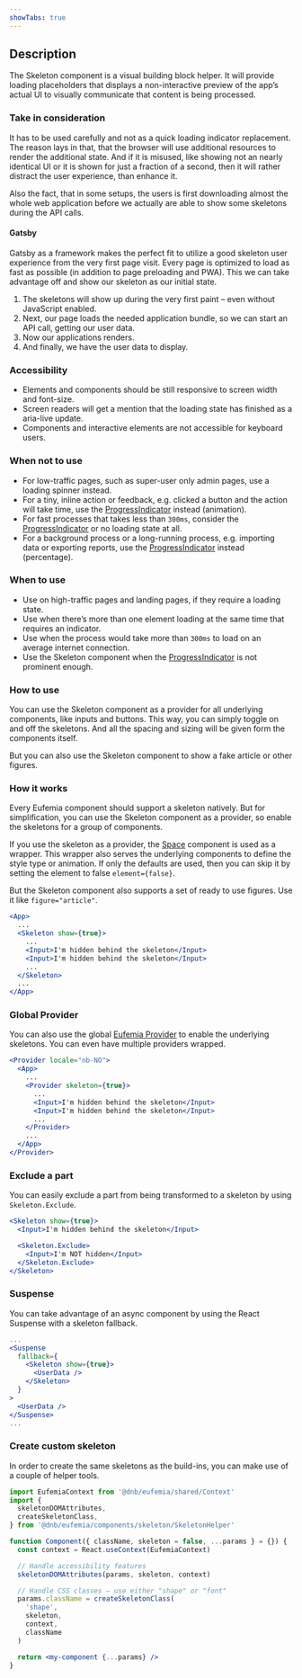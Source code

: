 ```yaml
---
showTabs: true
---
```


## Description

The Skeleton component is a visual building block helper. It will provide loading placeholders that displays a non-interactive preview of the app’s actual UI to visually communicate that content is being processed.

### Take in consideration

It has to be used carefully and not as a quick loading indicator replacement. The reason lays in that, that the browser will use additional resources to render the additional state. And if it is misused, like showing not an nearly identical UI or it is shown for just a fraction of a second, then it will rather distract the user experience, than enhance it.

Also the fact, that in some setups, the users is first downloading almost the whole web application before we actually are able to show some skeletons during the API calls.

#### Gatsby

Gatsby as a framework makes the perfect fit to utilize a good skeleton user experience from the very first page visit. Every page is optimized to load as fast as possible (in addition to page preloading and PWA). This we can take advantage off and show our skeleton as our initial state.

1. The skeletons will show up during the very first paint – even without JavaScript enabled.
1. Next, our page loads the needed application bundle, so we can start an API call, getting our user data.
1. Now our applications renders.
1. And finally, we have the user data to display.

### Accessibility

- Elements and components should be still responsive to screen width and font-size.
- Screen readers will get a mention that the loading state has finished as a aria-live update.
- Components and interactive elements are not accessible for keyboard users.

### When not to use

- For low-traffic pages, such as super-user only admin pages, use a loading spinner instead.
- For a tiny, inline action or feedback, e.g. clicked a button and the action will take time, use the [ProgressIndicator](/uilib/components/progress-indicator) instead (animation).
- For fast processes that takes less than `300ms`, consider the [ProgressIndicator](/uilib/components/progress-indicator) or no loading state at all.
- For a background process or a long-running process, e.g. importing data or exporting reports, use the [ProgressIndicator](/uilib/components/progress-indicator) instead (percentage).

### When to use

- Use on high-traffic pages and landing pages, if they require a loading state.
- Use when there’s more than one element loading at the same time that requires an indicator.
- Use when the process would take more than `300ms` to load on an average internet connection.
- Use the Skeleton component when the [ProgressIndicator](/uilib/components/progress-indicator) is not prominent enough.

### How to use

You can use the Skeleton component as a provider for all underlying components, like inputs and buttons. This way, you can simply toggle on and off the skeletons. And all the spacing and sizing will be given form the components itself.

But you can also use the Skeleton component to show a fake article or other figures.

### How it works

Every Eufemia component should support a skeleton natively. But for simplification, you can use the Skeleton component as a provider, so enable the skeletons for a group of components.

If you use the skeleton as a provider, the [Space](/uilib/components/space) component is used as a wrapper. This wrapper also serves the underlying components to define the style type or animation. If only the defaults are used, then you can skip it by setting the element to false `element={false}`.

But the Skeleton component also supports a set of ready to use figures. Use it like `figure="article"`.

```jsx
<App>
  ...
  <Skeleton show={true}>
    ...
    <Input>I'm hidden behind the skeleton</Input>
    <Input>I'm hidden behind the skeleton</Input>
    ...
  </Skeleton>
  ...
</App>
```

### Global Provider

You can also use the global [Eufemia Provider](/uilib/usage/customisation/provider) to enable the underlying skeletons. You can even have multiple providers wrapped.

```jsx
<Provider locale="nb-NO">
  <App>
    ...
    <Provider skeleton={true}>
      ...
      <Input>I'm hidden behind the skeleton</Input>
      <Input>I'm hidden behind the skeleton</Input>
      ...
    </Provider>
    ...
  </App>
</Provider>
```

### Exclude a part

You can easily exclude a part from being transformed to a skeleton by using `Skeleton.Exclude`.

```jsx
<Skeleton show={true}>
  <Input>I'm hidden behind the skeleton</Input>

  <Skeleton.Exclude>
    <Input>I'm NOT hidden</Input>
  </Skeleton.Exclude>
</Skeleton>
```

### Suspense

You can take advantage of an async component by using the React Suspense with a skeleton fallback.

```jsx
...
<Suspense
  fallback={
    <Skeleton show={true}>
      <UserData />
    </Skeleton>
  }
>
  <UserData />
</Suspense>
...
```

### Create custom skeleton

In order to create the same skeletons as the build-ins, you can make use of a couple of helper tools.

```jsx
import EufemiaContext from '@dnb/eufemia/shared/Context'
import {
  skeletonDOMAttributes,
  createSkeletonClass,
} from '@dnb/eufemia/components/skeleton/SkeletonHelper'

function Component({ className, skeleton = false, ...params } = {}) {
  const context = React.useContext(EufemiaContext)

  // Handle accessibility features
  skeletonDOMAttributes(params, skeleton, context)

  // Handle CSS classes – use either "shape" or "font"
  params.className = createSkeletonClass(
    'shape',
    skeleton,
    context,
    className
  )

  return <my-component {...params} />
}
```
